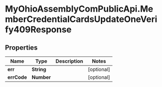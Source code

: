 # MyOhioAssemblyComPublicApi.MemberCredentialCardsUpdateOneVerify409Response

## Properties

Name | Type | Description | Notes
------------ | ------------- | ------------- | -------------
**err** | **String** |  | [optional] 
**errCode** | **Number** |  | [optional] 


